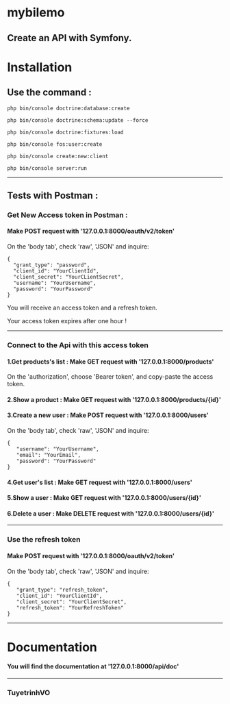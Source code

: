 # mybilemo

## Create an API with Symfony.


# Installation

## Use the command :

    php bin/console doctrine:database:create

    php bin/console doctrine:schema:update --force

    php bin/console doctrine:fixtures:load

    php bin/console fos:user:create

    php bin/console create:new:client

    php bin/console server:run


-------------------

## Tests with Postman :

### Get New Access token in Postman :

####  Make POST request with '127.0.0.1:8000/oauth/v2/token'

On the 'body tab', check 'raw', 'JSON' and inquire:

    {
      "grant_type": "password",
      "client_id": "YourClientId",
      "client_secret": "YourCLientSecret",
      "username": "YourUsername",
      "password": "YourPassword"
    }

You will receive an access token and a refresh token.

Your access token expires after one hour !

--------------

### Connect to the Api with this access token

#### 1.Get products's list : Make GET request with '127.0.0.1:8000/products'

On the 'authorization', choose 'Bearer token', and copy-paste the access token.

#### 2.Show a product : Make GET request with '127.0.0.1:8000/products/{id}'

#### 3.Create a new user : Make POST request with '127.0.0.1:8000/users'
On the 'body tab', check 'raw', 'JSON' and inquire:

    {
       "username": "YourUsername",
       "email": "YourEmail",
       "password": "YourPassword"
    }

#### 4.Get user's list : Make GET request with '127.0.0.1:8000/users'

#### 5.Show a user : Make GET request with '127.0.0.1:8000/users/{id}'

#### 6.Delete a user : Make DELETE request with '127.0.0.1:8000/users/{id}'

---------------

### Use the refresh token

#### Make POST request with '127.0.0.1:8000/oauth/v2/token'

On the 'body tab', check 'raw', 'JSON' and inquire:

    {
       "grant_type": "refresh_token",
       "client_id": "YourClientId",
       "client_secret": "YourClientSecret",
       "refresh_token": "YourRefreshToken"
    }

--------------

# Documentation

#### You will find the documentation at '127.0.0.1:8000/api/doc'

--------------

### TuyetrinhVO
